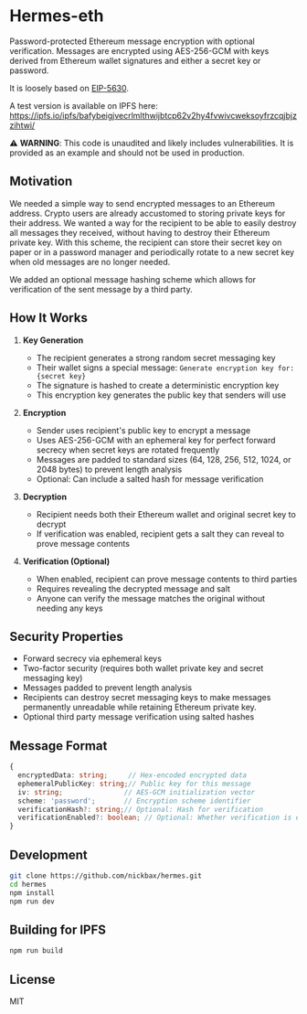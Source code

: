 # Hermes-eth

Password-protected Ethereum message encryption with optional verification. Messages are encrypted using AES-256-GCM with keys derived from Ethereum wallet signatures and either a secret key or password.

It is loosely based on [EIP-5630](https://eips.ethereum.org/EIPS/eip-5630). 

A test version is available on IPFS here: https://ipfs.io/ipfs/bafybeigjvecrlmlthwijbtcp62v2hy4fvwivcweksoyfrzcqjbjzzihtwi/

⚠️ **WARNING**: This code is unaudited and likely includes vulnerabilities. It is provided as an example and should not be used in production.

## Motivation
We needed a simple way to send encrypted messages to an Ethereum address. Crypto users are already accustomed to storing private keys for their address.
We wanted a way for the recipient to be able to easily destroy all messages they received, without having to destroy their Ethereum private key.
With this scheme, the recipient can store their secret key on paper or in a password manager and periodically rotate to a new secret key when old messages are no longer needed. 

We added an optional message hashing scheme which allows for verification of the sent message by a third party. 

## How It Works

1. **Key Generation**
    - The recipient generates a strong random secret messaging key
    - Their wallet signs a special message: `Generate encryption key for: {secret key}`
    - The signature is hashed to create a deterministic encryption key
    - This encryption key generates the public key that senders will use
    
2. **Encryption**
   - Sender uses recipient's public key to encrypt a message
   - Uses AES-256-GCM with an ephemeral key for perfect forward secrecy when secret keys are rotated frequently
   - Messages are padded to standard sizes (64, 128, 256, 512, 1024, or 2048 bytes) to prevent length analysis
   - Optional: Can include a salted hash for message verification

3. **Decryption**
   - Recipient needs both their Ethereum wallet and original secret key to decrypt
   - If verification was enabled, recipient gets a salt they can reveal to prove message contents

4. **Verification (Optional)**
   - When enabled, recipient can prove message contents to third parties
   - Requires revealing the decrypted message and salt
   - Anyone can verify the message matches the original without needing any keys

## Security Properties

- Forward secrecy via ephemeral keys
- Two-factor security (requires both wallet private key and secret messaging key)
- Messages padded to prevent length analysis
- Recipients can destroy secret messaging keys to make messages permanently unreadable while retaining Ethereum private key.
- Optional third party message verification using salted hashes



## Message Format

```typescript
{
  encryptedData: string;     // Hex-encoded encrypted data
  ephemeralPublicKey: string;// Public key for this message
  iv: string;               // AES-GCM initialization vector
  scheme: 'password';       // Encryption scheme identifier
  verificationHash?: string;// Optional: Hash for verification
  verificationEnabled?: boolean; // Optional: Whether verification is enabled
}
```

## Development

```bash
git clone https://github.com/nickbax/hermes.git
cd hermes
npm install
npm run dev
```

## Building for IPFS

```bash
npm run build
```

## License

MIT
